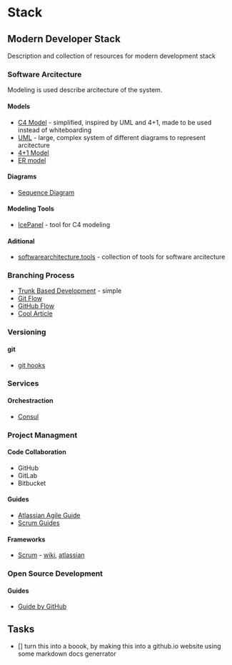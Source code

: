 # Stack

## Modern Developer Stack

Description and collection of resources for modern development stack

### Software Arcitecture

Modeling is used describe arcitecture of the system.

#### Models

* [C4 Model](https://c4model.com/) - simplified, inspired by UML and 4+1, made to be used instead of whiteboarding
* [UML](https://www.uml-diagrams.org/) - large, complex system of different diagrams to represent arcitecture
* [4+1 Model](https://en.wikipedia.org/wiki/4%2B1\_architectural\_view\_model)
* [ER model](https://en.wikipedia.org/wiki/Entity%E2%80%93relationship\_model)

#### Diagrams

* [Sequence Diagram](https://en.wikipedia.org/wiki/Sequence\_diagram)

#### Modeling Tools

* [IcePanel](https://icepanel.io/) - tool for C4 modeling

#### Aditional

* [softwarearchitecture.tools](https://softwarearchitecture.tools/) - collection of tools for software arcitecture

### Branching Process

* [Trunk Based Development](https://trunkbaseddevelopment.com/) - simple
* [Git Flow](https://www.atlassian.com/git/tutorials/comparing-workflows/gitflow-workflow)
* [GitHub Flow](https://githubflow.github.io/)
* [Cool Article](https://nvie.com/posts/a-successful-git-branching-model/)

### Versioning

#### git

* [git hooks](https://githooks.com/)

### Services

#### Orchestraction

* [Consul](https://www.consul.io/)

### Project Managment

#### Code Collaboration

* GitHub
* GitLab
* Bitbucket

#### Guides

* [Atlassian Agile Guide](https://www.atlassian.com/agile)
* [Scrum Guides](https://scrumguides.org/index.html)

#### Frameworks

* [Scrum](https://www.scrum.org/resources/what-is-scrum) - [wiki](https://en.wikipedia.org/wiki/Scrum\_\(software\_development\)), [atlassian](https://www.atlassian.com/agile/scrum)

### Open Source Development

#### Guides

* [Guide by GitHub](https://opensource.guide/)

## Tasks

* \[] turn this into a boook, by making this into a github.io website using some markdown docs generrator
